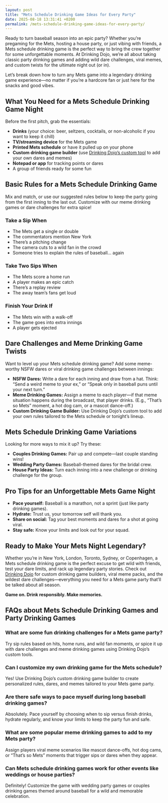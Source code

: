 ```yaml
---
layout: post
title: "Mets Schedule Drinking Game Ideas for Every Party"
date: 2025-08-18 13:31:41 +0200
permalink: /mets-schedule-drinking-game-ideas-for-every-party/
---
```

Ready to turn baseball season into an epic party? Whether you’re pregaming for the Mets, hosting a house party, or just vibing with friends, a Mets schedule drinking game is the perfect way to bring the crew together for some unforgettable moments. At Drinking Dojo, we’re all about taking classic party drinking games and adding wild dare challenges, viral memes, and custom twists for the ultimate night out (or in).

Let’s break down how to turn any Mets game into a legendary drinking game experience—no matter if you’re a hardcore fan or just here for the snacks and good vibes.

## What You Need for a Mets Schedule Drinking Game Night

Before the first pitch, grab the essentials:

- **Drinks** (your choice: beer, seltzers, cocktails, or non-alcoholic if you want to keep it chill)
- **TV/streaming device** for the Mets game  
- **Printed Mets schedule** or have it pulled up on your phone
- **Custom drinking game builder** (use [Drinking Dojo’s custom tool](https://drinkingdojo.com) to add your own dares and memes)
- **Notepad or app** for tracking points or dares
- A group of friends ready for some fun

## Basic Rules for a Mets Schedule Drinking Game

Mix and match, or use our suggested rules below to keep the party going from the first inning to the last out. Customize with our meme drinking games or dare challenges for extra spice!

### Take a Sip When

- The Mets get a single or double
- The commentators mention New York
- There’s a pitching change
- The camera cuts to a wild fan in the crowd
- Someone tries to explain the rules of baseball… again

### Take Two Sips When

- The Mets score a home run
- A player makes an epic catch
- There’s a replay review
- The away team’s fans get loud

### Finish Your Drink If

- The Mets win with a walk-off
- The game goes into extra innings
- A player gets ejected

## Dare Challenges and Meme Drinking Game Twists

Want to level up your Mets schedule drinking game? Add some meme-worthy NSFW dares or viral drinking game challenges between innings:

- **NSFW Dares:** Write a dare for each inning and draw from a hat. Think: “Send a weird meme to your ex,” or “Speak only in baseball puns until your next turn.”
- **Meme Drinking Games:** Assign a meme to each player—if that meme situation happens during the broadcast, that player drinks. (E.g., “That’s so Mets” moment, a hot dog cam, or a mascot dance-off.)
- **Custom Drinking Game Builder:** Use Drinking Dojo’s custom tool to add your own rules tailored to the Mets schedule or tonight’s lineup.

## Mets Schedule Drinking Game Variations

Looking for more ways to mix it up? Try these:

- **Couples Drinking Games:** Pair up and compete—last couple standing wins!
- **Wedding Party Games:** Baseball-themed dares for the bridal crew.
- **House Party Ideas:** Turn each inning into a new challenge or drinking challenge for the group.

## Pro Tips for an Unforgettable Mets Game Night

- **Pace yourself:** Baseball is a marathon, not a sprint (just like party drinking games).
- **Hydrate:** Trust us, your tomorrow self will thank you.
- **Share on social:** Tag your best moments and dares for a shot at going viral.  
- **Stay safe:** Know your limits and look out for your squad.

## Ready to Make Your Mets Night Legendary?

Whether you’re in New York, London, Toronto, Sydney, or Copenhagen, a Mets schedule drinking game is the perfect excuse to get wild with friends, test your dare limits, and rack up legendary party stories. Check out [Drinking Dojo](https://drinkingdojo.com) for custom drinking game builders, viral meme packs, and the wildest dare challenges—everything you need for a Mets game party that’ll be talked about all season.

**Game on. Drink responsibly. Make memories.**

## FAQs about Mets Schedule Drinking Games and Party Drinking Games

### What are some fun drinking challenges for a Mets game party?

Try sip rules based on hits, home runs, and wild fan moments, or spice it up with dare challenges and meme drinking games using Drinking Dojo’s custom tools.

### Can I customize my own drinking game for the Mets schedule?

Yes! Use Drinking Dojo’s custom drinking game builder to create personalized rules, dares, and memes tailored to your Mets game party.

### Are there safe ways to pace myself during long baseball drinking games?

Absolutely. Pace yourself by choosing when to sip versus finish drinks, hydrate regularly, and know your limits to keep the party fun and safe.

### What are some popular meme drinking games to add to my Mets party?

Assign players viral meme scenarios like mascot dance-offs, hot dog cams, or “That’s so Mets” moments that trigger sips or dares when they appear.

### Can Mets schedule drinking games work for other events like weddings or house parties?

Definitely! Customize the game with wedding party games or couples drinking games themed around baseball for a wild and memorable celebration.

<script type="application/ld+json">
{
  "@context": "https://schema.org",
  "@type": "BlogPosting",
  "headline": "Mets Schedule Drinking Game Ideas for Every Party",
  "description": "Turn any Mets game into an unforgettable party with drinking games, dare challenges, and meme twists from Drinking Dojo. Perfect for house parties, weddings, and more.",
  "image": "https://drinkingdojo.com/assets/images/mets-drinking-game.jpg",
  "author": {
    "@type": "Person",
    "name": "Drinking Dojo"
  },
  "publisher": {
    "@type": "Person",
    "name": "Drinking Dojo"
  },
  "datePublished": "2024-04-10",
  "mainEntityOfPage": {
    "@type": "WebPage",
    "@id": "https://drinkingdojo.com/blog/mets-schedule-drinking-game-ideas"
  },
  "keywords": "drinking games, party drinking games, custom drinking game builder, dare challenges, viral drinking games, meme drinking games, mets schedule drinking game, couples drinking games, wedding party games, house party ideas",
  "inLanguage": "en-US"
}
</script>

<script type="application/ld+json">
{
  "@context": "https://schema.org",
  "@type": "FAQPage",
  "mainEntity": [
    {
      "@type": "Question",
      "name": "What are some fun drinking challenges for a Mets game party?",
      "acceptedAnswer": {
        "@type": "Answer",
        "text": "Try sip rules based on hits, home runs, and wild fan moments, or spice it up with dare challenges and meme drinking games using Drinking Dojo’s custom tools."
      }
    },
    {
      "@type": "Question",
      "name": "Can I customize my own drinking game for the Mets schedule?",
      "acceptedAnswer": {
        "@type": "Answer",
        "text": "Yes! Use Drinking Dojo’s custom drinking game builder to create personalized rules, dares, and memes tailored to your Mets game party."
      }
    },
    {
      "@type": "Question",
      "name": "Are there safe ways to pace myself during long baseball drinking games?",
      "acceptedAnswer": {
        "@type": "Answer",
        "text": "Absolutely. Pace yourself by choosing when to sip versus finish drinks, hydrate regularly, and know your limits to keep the party fun and safe."
      }
    },
    {
      "@type": "Question",
      "name": "What are some popular meme drinking games to add to my Mets party?",
      "acceptedAnswer": {
        "@type": "Answer",
        "text": "Assign players viral meme scenarios like mascot dance-offs, hot dog cams, or “That’s so Mets” moments that trigger sips or dares when they appear."
      }
    },
    {
      "@type": "Question",
      "name": "Can Mets schedule drinking games work for other events like weddings or house parties?",
      "acceptedAnswer": {
        "@type": "Answer",
        "text": "Definitely! Customize the game with wedding party games or couples drinking games themed around baseball for a wild and memorable celebration."
      }
    }
  ]
}
</script>